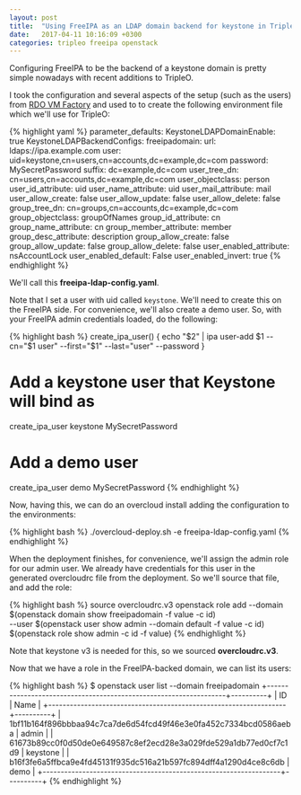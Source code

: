 ```yaml
---
layout: post
title:  "Using FreeIPA as an LDAP domain backend for keystone in TripleO"
date:   2017-04-11 10:16:09 +0300
categories: tripleo freeipa openstack
---
```


Configuring FreeIPA to be the backend of a keystone domain is pretty simple
nowadays with recent additions to TripleO.

I took the configuration and several aspects of the setup (such as the users)
from [RDO VM Factory][config] and used to to create the following environment
file which we'll use for TripleO:

{% highlight yaml %}
parameter_defaults:
  KeystoneLDAPDomainEnable: true
  KeystoneLDAPBackendConfigs:
    freeipadomain:
      url: ldaps://ipa.example.com
      user: uid=keystone,cn=users,cn=accounts,dc=example,dc=com
      password: MySecretPassword
      suffix: dc=example,dc=com
      user_tree_dn: cn=users,cn=accounts,dc=example,dc=com
      user_objectclass: person
      user_id_attribute: uid
      user_name_attribute: uid
      user_mail_attribute: mail
      user_allow_create: false
      user_allow_update: false
      user_allow_delete: false
      group_tree_dn: cn=groups,cn=accounts,dc=example,dc=com
      group_objectclass: groupOfNames
      group_id_attribute: cn
      group_name_attribute: cn
      group_member_attribute: member
      group_desc_attribute: description
      group_allow_create: false
      group_allow_update: false
      group_allow_delete: false
      user_enabled_attribute: nsAccountLock
      user_enabled_default: False
      user_enabled_invert: true
{% endhighlight %}

We'll call this **freeipa-ldap-config.yaml**.

Note that I set a user with uid called `keystone`. We'll need to create this on
the FreeIPA side. For convenience, we'll also create a demo user. So, with your
FreeIPA admin credentials loaded, do the following:

{% highlight bash %}
create_ipa_user() {
    echo "$2" | ipa user-add $1 --cn="$1 user" --first="$1" --last="user" --password
}
# Add a keystone user that Keystone will bind as
create_ipa_user keystone MySecretPassword

# Add a demo user
create_ipa_user demo MySecretPassword
{% endhighlight %}

Now, having this, we can do an overcloud install adding the configuration to
the environments:

{% highlight bash %}
./overcloud-deploy.sh -e freeipa-ldap-config.yaml
{% endhighlight %}

When the deployment finishes, for convenience, we'll assign the admin role for
our admin user. We already have credentials for this user in the generated
overcloudrc file from the deployment. So we'll source that file, and add the
role:

{% highlight bash %}
source overcloudrc.v3
openstack role add --domain $(openstack domain show freeipadomain -f value -c id)\
        --user $(openstack user show admin --domain default -f value -c id) \
        $(openstack role show admin -c id -f value)
{% endhighlight %}

Note that keystone v3 is needed for this, so we sourced **overcloudrc.v3**.

Now that we have a role in the FreeIPA-backed domain, we can list its users:

{% highlight bash %}
$ openstack user list --domain freeipadomain
+------------------------------------------------------------------+----------+
| ID                                                               | Name     |
+------------------------------------------------------------------+----------+
| 1bf11b164f896bbbaa94c7ca7de6d54fcd49f46e3e0fa452c7334bcd0586aeba | admin    |
| 61673b89cc0f0d50de0e649587c8ef2ecd28e3a029fde529a1db77ed0cf7c1d9 | keystone |
| b16f3fe6a5ffbca9e4fd45131f935dc516a21b597fc894dff4a1290d4ce8c6db | demo     |
+------------------------------------------------------------------+----------+
{% endhighlight %}

[config]: https://github.com/nkinder/rdo-vm-factory/blob/master/rdo-domain-setup/vm-post-cloud-init-rdo.sh#L76-L109

